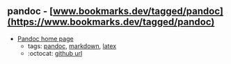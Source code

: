 pandoc - [www.bookmarks.dev/tagged/pandoc](https://www.bookmarks.dev/tagged/pandoc)
---
* [Pandoc home page](https://pandoc.org/)
    * tags: [pandoc](../tagged/pandoc.md), [markdown](../tagged/markdown.md), [latex](../tagged/latex.md)
    * :octocat: [github url](https://github.com/jgm/pandoc)
